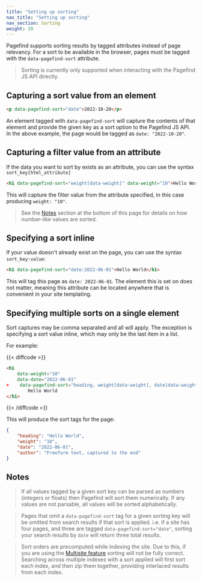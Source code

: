 ```yaml
---
title: "Setting up sorting"
nav_title: "Setting up sorting"
nav_section: Sorting
weight: 20
---
```


Pagefind supports sorting results by tagged attributes instead of page relevancy. For a sort to be available in the browser, pages must be tagged with the `data-pagefind-sort` attribute.

> Sorting is currently only supported when interacting with the Pagefind JS API directly.

## Capturing a sort value from an element

```html
<p data-pagefind-sort="date">2022-10-20</p>
```

An element tagged with `data-pagefind-sort` will capture the contents of that element and provide the given key as a sort option to the Pagefind JS API. In the above example, the page would be tagged as `date: "2022-10-20"`.

## Capturing a filter value from an attribute

If the data you want to sort by exists as an attribute, you can use the syntax `sort_key[html_attribute]`

```html
<h1 data-pagefind-sort="weight[data-weight]" data-weight="10">Hello World</h1>
```

This will capture the filter value from the attribute specified, in this case producing `weight: "10"`.

> See the [Notes](#notes) section at the bottom of this page for details on how number-like values are sorted.

## Specifying a sort inline

If your value doesn't already exist on the page, you can use the syntax `sort_key:value`:

```html
<h1 data-pagefind-sort="date:2022-06-01">Hello World</h1>
```

This will tag this page as `date: 2022-06-01`. The element this is set on does not matter, meaning this attribute can be located anywhere that is convenient in your site templating.

## Specifying multiple sorts on a single element

Sort captures may be comma separated and all will apply. The exception is specifying a sort value inline, which may only be the last item in a list.

For example:

{{< diffcode >}}
```html
<h1
    data-weight="10"
    data-date="2022-06-01"
+    data-pagefind-sort="heading, weight[data-weight], date[data-weight], author:Freeform text, captured to the end">
        Hello World
</h1>
```
{{< /diffcode >}}

This will produce the sort tags for the page:

```json
{
    "heading": "Hello World",
    "weight": "10",
    "date": "2022-06-01",
    "author": "Freeform text, captured to the end"
}
```

## Notes

> If all values tagged by a given sort key can be parsed as numbers (integers or floats) then Pagefind will sort them numerically. If any values are not parsable, all values will be sorted alphabetically. 

> Pages that omit a `data-pagefind-sort` tag for a given sorting key will be omitted from search results if that sort is applied. i.e. if a site has four pages, and three are tagged `data-pagefind-sort="date"`, sorting your search results by `date` will return three total results.

> Sort orders are precomputed while indexing the site. Due to this, if you are using the [Multisite feature](/docs/multisite/) sorting will not be fully correct. Searching across multiple indexes with a sort applied will first sort each index, and then zip them together, providing interlaced results from each index.
